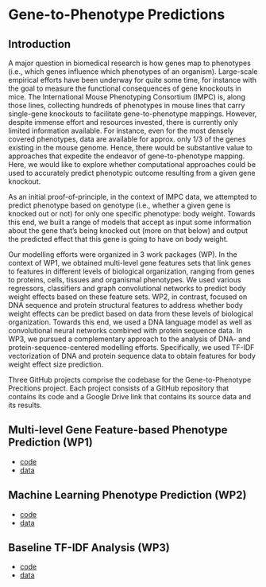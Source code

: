 # Gene-to-Phenotype Predictions

## Introduction

A major question in biomedical research is how genes map to phenotypes (i.e., which genes influence which phenotypes of an organism). Large-scale empirical efforts have been underway for quite some time, for instance with the goal to measure the functional consequences of gene knockouts in mice. The International Mouse Phenotyping Consortium (IMPC) is, along those lines, collecting hundreds of phenotypes in mouse lines that carry single-gene knockouts to facilitate gene-to-phenotype mappings. However, despite immense effort and resources invested, there is currently only limited information available. For instance, even for the most densely covered phenotypes, data are available for approx. only 1/3 of the genes existing in the mouse genome. Hence, there would be substantive value to approaches that expedite the endeavor of gene-to-phenotype mapping. Here, we would like to explore whether computational approaches could be used to accurately predict phenotypic outcome resulting from a given gene knockout.

As an initial proof-of-principle, in the context of IMPC data, we attempted to predict phenotype based on genotype (i.e., whether a given gene is knocked out or not) for only one specific phenotype: body weight. Towards this end, we built a range of models that accept as input some information about the gene that’s being knocked out (more on that below) and output the predicted effect that this gene is going to have on body weight. 

Our modelling efforts were organized in 3 work packages (WP). In the context of WP1, we obtained multi-level gene features sets that link genes to features in different levels of biological organization, ranging from genes to proteins, cells, tissues and organismal phenotypes. We used various regressors, classifiers and graph convolutional networks to predict body weight effects based on these feature sets. WP2, in contrast, focused on DNA sequence and protein structural features to address whether body weight effects can be predict based on data from these levels of biological organization. Towards this end, we used a DNA language model as well as convolutional neural networks combined with protein sequence data. In WP3, we pursued a complementary approach to the analysis of DNA- and protein-sequence-centered modelling efforts. Specifically, we used TF-IDF vectorization of DNA and protein sequence data to obtain features for body weight effect size prediction.

Three GitHub projects comprise the codebase for the Gene-to-Phenotype Precitions project.  Each project consists of a GitHub repository that contains its code and a Google Drive link that contains its source data and its results.

## Multi-level Gene Feature-based Phenotype Prediction (WP1)

- [code](https://github.com/gene-to-phenotype-predictions/ehninger)
- [data](https://drive.google.com/drive/folders/1z2tPAdBlrSsVvAuO5ICsRmbGRBLbeSnd)

## Machine Learning Phenotype Prediction (WP2)

- [code](https://github.com/gene-to-phenotype-predictions/bert_dna_weight)
- [data](https://drive.google.com/drive/folders/1Exv-jo6RlcHdD5fPYqSA0v3TN0FGducF?usp=sharing)

## Baseline TF-IDF Analysis (WP3)

- [code](https://github.com/gene-to-phenotype-predictions/adpatter)
- [data](https://drive.google.com/drive/folders/1a-uW8QXx_auK52q9y1cJm1uMr3DYLlBo?usp=sharing)



